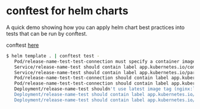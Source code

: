 # conftest for helm charts

A quick demo showing how you can apply helm chart best practices into tests that can be
run by conftest.

conftest [here](https://github.com/instrumenta/conftest)


```bash
$ helm template . | conftest test -
   Pod/release-name-test-test-connection must specify a container image tag (busybox)
   Service/release-name-test should contain label app.kubernetes.io/component
   Service/release-name-test should contain label app.kubernetes.io/part-of
   Pod/release-name-test-test-connection should contain label app.kubernetes.io/component
   Pod/release-name-test-test-connection should contain label app.kubernetes.io/part-of
   Deployment/release-name-test shouldn't use latest image tag (nginx:latest)
   Deployment/release-name-test should contain label app.kubernetes.io/component
   Deployment/release-name-test should contain label app.kubernetes.io/part-of


```
